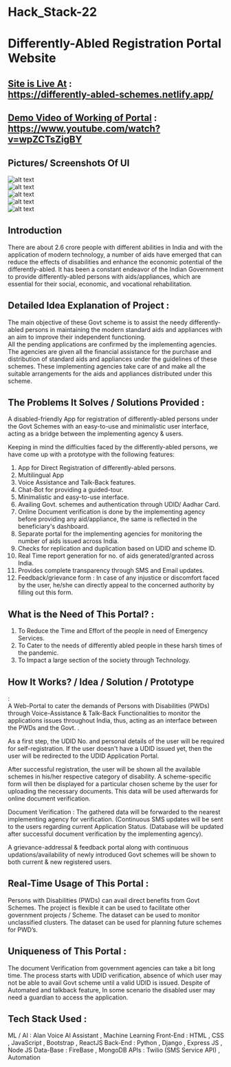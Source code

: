 # Hack_Stack-22
# Differently-Abled Registration Portal Website

## [Site is Live At](https://differently-abled-schemes.netlify.app/) : <br/> https://differently-abled-schemes.netlify.app/

## [Demo Video of Working of Portal](https://www.youtube.com/watch?v=wpZCTsZigBY) : <br/> https://www.youtube.com/watch?v=wpZCTsZigBY

## Pictures/ Screenshots Of UI
![alt text](https://cdn.discordapp.com/attachments/950668532155285508/962768547719819385/Screenshot_319.png)<br>
![alt text](https://cdn.discordapp.com/attachments/950668532155285508/962768547505897522/Screenshot_321.png)<br>
![alt text](https://cdn.discordapp.com/attachments/950668532155285508/962768547250053220/Screenshot_322.png)<br>
![alt text](https://cdn.discordapp.com/attachments/950668532155285508/962768548277682227/Screenshot_323.png)<br>
![alt text](https://cdn.discordapp.com/attachments/950668532155285508/962768547921150012/Screenshot_324.png)<br>

## Introduction </br>
There are about 2.6 crore people with different abilities in India and with the application of modern technology, a number of aids have emerged that can reduce the effects of disabilities and enhance the economic potential of the differently-abled.
It has been a constant endeavor of the Indian Government to provide differently-abled persons with aids/appliances, which are essential for their social, economic, and vocational rehabilitation.


## Detailed Idea Explanation of Project :  </br>
The main objective of these Govt scheme is to assist the needy differently-abled persons in maintaining the modern standard aids and appliances with an aim to improve their independent functioning.  
All the pending applications are confirmed by the implementing agencies. The agencies are given all the financial assistance for the purchase and distribution of standard aids and appliances under the guidelines of these schemes. These implementing agencies take care of and make all the suitable arrangements for the aids and appliances distributed under this scheme.


## The Problems It Solves / Solutions Provided : </br>
A disabled-friendly App for registration of differently-abled persons under the Govt Schemes with an easy-to-use and minimalistic user interface, acting as a bridge between the implementing agency & users.

Keeping in mind the difficulties faced by the differently-abled persons, we have come up with a prototype with the following features:

1) App for Direct Registration of differently-abled persons.
2) Multilingual App
3) Voice Assistance and Talk-Back features.
5) Chat-Bot for providing a guided-tour.
4) Minimalistic and easy-to-use interface.
6) Availing Govt. schemes and authentication through UDID/ Aadhar Card.
7) Online Document verification is done by the implementing agency before providing any aid/appliance, the same is reflected in the beneficiary's dashboard.
8) Separate portal for the implementing agencies for monitoring the number of aids issued across India.
9) Checks for replication and duplication based on UDID and scheme ID.
10) Real Time report generation for no. of aids generated/granted across India.
11) Provides complete transparency through SMS and Email updates.
12) Feedback/grievance form : In case of any injustice or discomfort faced by the user, he/she can directly appeal to the concerned authority by filling out this form.

## What is the Need of This Portal? : <br/>
1. To Reduce the Time and Effort of the people in need of Emergency Services.<br/>
2. To Cater to the needs of differently abled people in these harsh times of the pandemic.<br/>
3. To Impact a large section of the society through Technology.<br/>
               
## How It Works? / Idea / Solution / Prototype
: <br/> 
A Web-Portal to cater the demands of Persons with Disabilities (PWDs) through Voice-Assistance & Talk-Back Functionalities to monitor the applications issues throughout India, thus, acting as an interface between the PWDs and the Govt. .

As a first step, the UDID No. and personal details of the user will be required for self-registration. If the user doesn't have a UDID issued yet, then the user will be redirected to the UDID Application Portal.

After successful registration, the user will be shown all the available schemes in his/her respective category of disability. A scheme-specific form will then be displayed for a particular chosen scheme by the user for uploading the necessary documents. This data will be used afterwards for online document verification. 

Document Verification : The gathered data will be forwarded to the nearest implementing agency for verification. (Continuous SMS updates will be sent to the users regarding current Application Status. (Database will be updated after successful document verification by the implementing agency).

A grievance-addressal & feedback portal along with continuous updations/availability of newly introduced Govt schemes will be shown to both current & new registered users.


## Real-Time Usage of This Portal : <br/> 
Persons with Disabilities (PWDs) can avail direct benefits from Govt Schemes.
The project is flexible it can be used to facilitate other government projects / Scheme.
The dataset can be used to monitor unclassified clusters.
The dataset can be used for planning future schemes for PWD’s.


## Uniqueness of This Portal : </br>
The document Verification from government agencies can take a bit long time.
The process starts with UDID verification, absence of which user may not be able to avail Govt scheme until a valid UDID is issued.
Despite of Automated and talkback feature, In some scenario the disabled user may need a guardian to access the application. 


## Tech Stack Used : <br/> 
ML / AI : Alan Voice AI Assistant , Machine Learning
Front-End : HTML , CSS , JavaScript , Bootstrap , ReactJS
Back-End : Python , Django , Express JS , Node JS
Data-Base : FireBase , MongoDB
APIs : Twilio (SMS Service API) , Automation
